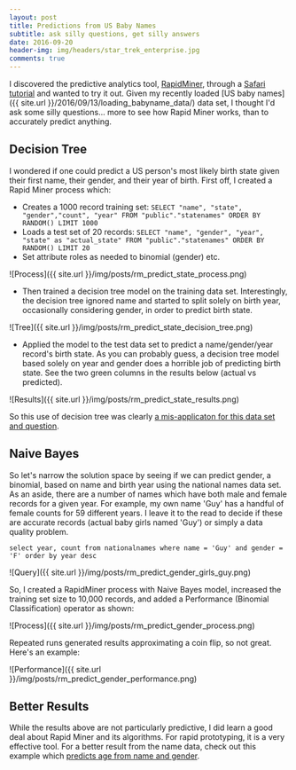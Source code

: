 ```yaml
---
layout: post
title: Predictions from US Baby Names
subtitle: ask silly questions, get silly answers
date: 2016-09-20
header-img: img/headers/star_trek_enterprise.jpg
comments: true
---
```


I discovered the predictive analytics tool, [RapidMiner](https://rapidminer.com/), through a [Safari tutorial](https://www.safaribooksonline.com/library/view/beginning-data-analytics/9781491969137/) and wanted to try it out.  Given my recently loaded [US baby names]({{ site.url }}/2016/09/13/loading_babyname_data/) data set, I thought I'd ask some silly questions... more to see how Rapid Miner works, than to accurately predict anything. 

## Decision Tree

I wondered if one could predict a US person's most likely birth state given their first name, their gender, and their year of birth. First off, I created a Rapid Miner process which:

* Creates a 1000 record training set:  ```SELECT "name", "state", "gender","count", "year" FROM "public"."statenames" ORDER BY RANDOM() LIMIT 1000```
* Loads a test set of 20 records: ```SELECT "name", "gender", "year", "state" as "actual_state" FROM "public"."statenames" ORDER BY RANDOM() LIMIT 20```
* Set attribute roles as needed to binomial (gender) etc.

![Process]({{ site.url }}/img/posts/rm_predict_state_process.png)

* Then trained a decision tree model on the training data set.  Interestingly, the decision tree ignored name and started to split solely on birth year, occasionally considering gender, in order to predict birth state.

![Tree]({{ site.url }}/img/posts/rm_predict_state_decision_tree.png)

* Applied the model to the test data set to predict a name/gender/year record's birth state.  As you can probably guess, a decision tree model based solely on year and gender does a horrible job of predicting birth state.  See the two green columns in the results below (actual vs predicted).

![Results]({{ site.url }}/img/posts/rm_predict_state_results.png)

So this use of decision tree was clearly [a mis-applicaton for this data set and question](http://community.rapidminer.com/t5/RapidMiner-Studio/Predictions-based-on-US-baby-names-data/m-p/33430/highlight/true#M23651).


## Naive Bayes

So let's narrow the solution space by seeing if we can predict gender, a binomial, based on name and birth year using the national names data set.  As an aside, there are a number of names which have both male and female records for a given year.  For example, my own name 'Guy' has a handful of female counts for 59 different years.  I leave it to the read to decide if these are accurate records (actual baby girls named 'Guy') or simply a data quality problem.

```select year, count from nationalnames where name = 'Guy' and gender = 'F' order by year desc```

![Query]({{ site.url }}/img/posts/rm_predict_gender_girls_guy.png)

So, I created a RapidMiner process with Naive Bayes model, increased the training set size to 10,000 records, and added a Performance (Binomial Classification) operator as shown:

![Process]({{ site.url }}/img/posts/rm_predict_gender_process.png)

Repeated runs generated results approximating a coin flip, so not great.  Here's an example:

![Performance]({{ site.url }}/img/posts/rm_predict_gender_performance.png)


## Better Results

While the results above are not particularly predictive, I did learn a good deal about Rapid Miner and its algorithms.  For rapid prototyping, it is a very effective tool.  For a better result from the name data, check out this example which [predicts age from name and gender](http://www.randalolson.com/2015/08/13/can-the-name-age-calculator-guess-how-old-you-are/).